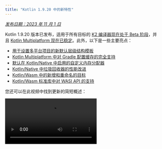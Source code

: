 ```yaml
---
title: "Kotlin 1.9.20 中的新特性"
---
```

_[发布日期：2023 年 11 月 1 日](releases.md#release-details)_

Kotlin 1.9.20 版本已发布，适用于所有目标的 [K2 编译器现在处于 Beta 阶段](#new-kotlin-k2-compiler-updates)，并且 [Kotlin Multiplatform 现在已稳定](#kotlin-multiplatform-is-stable)。此外，以下是一些主要亮点：

* [用于设置多平台项目的新默认层级结构模板](#template-for-configuring-multiplatform-projects)
* [Kotlin Multiplatform 中对 Gradle 配置缓存的完全支持](#full-support-for-the-gradle-configuration-cache-in-kotlin-multiplatform)
* [默认在 Kotlin/Native 中启用的自定义内存分配器](#custom-memory-allocator-enabled-by-default)
* [Kotlin/Native 中垃圾回收器的性能改进](#performance-improvements-for-the-garbage-collector)
* [Kotlin/Wasm 中的新增和重命名的目标](#new-wasm-wasi-target-and-the-renaming-of-the-wasm-target-to-wasm-js)
* [Kotlin/Wasm 标准库中对 WASI API 的支持](#support-for-the-wasi-api-in-the-standard-library)

您还可以在此视频中找到更新的简短概述：

<video src="https://www.youtube.com/v/Ol_96CHKqg8" title="What's new in Kotlin 1.9.20"/>

## IDE 支持

支持 1.9.20 的 Kotlin 插件可用于：

| IDE            | 支持的版本                     |
|----------------|----------------------------------------|
| IntelliJ IDEA  | 2023.1.x, 2023.2.x, 2023.x             |
| Android Studio | Hedgehog (2023.1.1), Iguana (2023.2.1) |
:::note
从 IntelliJ IDEA 2023.3.x 和 Android Studio Iguana (2023.2.1) Canary 15 开始，Kotlin 插件会自动包含并更新。您只需更新项目中的 Kotlin 版本即可。

:::

## 新的 Kotlin K2 编译器更新

JetBrains 的 Kotlin 团队正在继续稳定新的 K2 编译器，这将带来重大的性能改进，加速新语言功能的开发，统一 Kotlin 支持的所有平台，并为多平台项目提供更好的架构。

K2 目前处于所有目标的 **Beta** 阶段。[在发布博文中阅读更多信息](https://blog.jetbrains.com/kotlin/2023/11/kotlin-1-9-20-released/)

### Kotlin/Wasm 支持

自此版本起，Kotlin/Wasm 支持新的 K2 编译器。[了解如何在您的项目中启用它](#how-to-enable-the-kotlin-k2-compiler)。

### 预览带有 K2 的 kapt 编译器插件

:::note
kapt 编译器插件中对 K2 的支持是 [实验性的](components-stability.md)。
需要选择启用（请参阅下面的详细信息），您应该仅将其用于评估目的。

在 1.9.20 中，您可以尝试将 [kapt 编译器插件](kapt.md) 与 K2 编译器一起使用。
要在您的项目中使用 K2 编译器，请将以下选项添加到您的 `gradle.properties` 文件中：

```text
kotlin.experimental.tryK2=true
kapt.use.k2=true
```

或者，您可以通过完成以下步骤来为 kapt 启用 K2：
1. 在您的 `build.gradle.kts` 文件中，[将语言版本设置为](gradle-compiler-options.md#example-of-setting-languageversion)`2.0`。
2. 在您的 `gradle.properties` 文件中，添加 `kapt.use.k2=true`。

如果您在使用 kapt 和 K2 编译器时遇到任何问题，请将其报告给我们的 [issue tracker](http://kotl.in/issue)。

### 如何启用 Kotlin K2 编译器

#### 在 Gradle 中启用 K2

要启用和测试 Kotlin K2 编译器，请使用带有以下编译器选项的新语言版本：

```bash
-language-version 2.0
```

您可以在您的 `build.gradle.kts` 文件中指定它：

```kotlin
kotlin {
    sourceSets.all {
        languageSettings {
            languageVersion = "2.0"
        }
    }
}
```

#### 在 Maven 中启用 K2

要启用和测试 Kotlin K2 编译器，请更新您的 `pom.xml` 文件的 `<project/>` 部分：

```xml
<properties>
    <kotlin.compiler.languageVersion>2.0</kotlin.compiler.languageVersion>
</properties>
```

#### 在 IntelliJ IDEA 中启用 K2

要在 IntelliJ IDEA 中启用和测试 Kotlin K2 编译器，请转到 **Settings** | **Build, Execution, Deployment** |
**Compiler** | **Kotlin Compiler** 并将 **Language Version** 字段更新为 `2.0 (experimental)`。

### 留下您对新 K2 编译器的反馈

我们将不胜感激您的任何反馈！

* 在 Kotlin Slack 上直接向 K2 开发人员提供您的反馈 – [获取邀请](https://surveys.jetbrains.com/s3/kotlin-slack-sign-up?_gl=1*ju6cbn*_ga*MTA3MTk5NDkzMC4xNjQ2MDY3MDU4*_ga_9J976DJZ68*MTY1ODMzNzA3OS4xMDAuMS4xNjU4MzQwODEwLjYw) 并加入 [#k2-early-adopters](https://kotlinlang.slack.com/archives/C03PK0PE257) 频道。
* 在 [我们的 issue tracker](https://kotl.in/issue) 上报告您使用新 K2 编译器时遇到的任何问题。
* [启用 Send usage statistics 选项](https://www.jetbrains.com/help/idea/settings-usage-statistics.html) 以允许 JetBrains 收集有关 K2 使用情况的匿名数据。

## Kotlin/JVM

从 1.9.20 版本开始，编译器可以生成包含 Java 21 字节码的类。

## Kotlin/Native

Kotlin 1.9.20 包括一个稳定的内存管理器，默认启用了新的内存分配器，垃圾回收器的性能改进以及其他更新：

* [默认启用自定义内存分配器](#custom-memory-allocator-enabled-by-default)
* [垃圾回收器的性能改进](#performance-improvements-for-the-garbage-collector)
* [`klib` 工件的增量编译](#incremental-compilation-of-klib-artifacts)
* [管理库链接问题](#managing-library-linkage-issues)
* [在类构造函数调用中初始化伴生对象](#companion-object-initialization-on-class-constructor-calls)
* [所有 cinterop 声明的 opt-in 要求](#opt-in-requirement-for-all-cinterop-declarations)
* [链接器错误的自定义消息](#custom-message-for-linker-errors)
* [删除旧的内存管理器](#removal-of-the-legacy-memory-manager)
* [更改我们的目标层级策略](#change-to-our-target-tiers-policy)

### 默认启用自定义内存分配器

Kotlin 1.9.20 默认启用了新的内存分配器。它旨在替换以前的默认分配器 `mimaloc`，以使垃圾回收更加高效，并提高 [Kotlin/Native 内存管理器](native-memory-manager.md) 的运行时性能。

新的自定义分配器将系统内存划分为页面，从而允许以连续顺序进行独立的扫描。
每个分配都成为页面内的内存块，并且该页面会跟踪块大小。
不同的页面类型针对各种分配大小进行了优化。
内存块的连续排列可确保高效地迭代所有已分配的块。

当线程分配内存时，它会根据分配大小搜索合适的页面。
线程维护一组用于不同大小类别的页面。
通常，给定大小的当前页面可以容纳分配。
如果不是，则线程从共享分配空间请求不同的页面。
该页面可能已经可用，需要扫描或必须首先创建。

新的分配器允许同时进行多个独立的分配空间，这将使 Kotlin 团队能够试验不同的页面布局，以进一步提高性能。

#### 如何启用自定义内存分配器

从 Kotlin 1.9.20 开始，新的内存分配器是默认设置。无需其他设置。

如果您遇到高内存消耗，则可以使用 Gradle 构建脚本中的 `-Xallocator=mimalloc` 或 `-Xallocator=std` 切换回 `mimaloc` 或系统分配器。请在 [YouTrack](https://kotl.in/issue) 中报告此类问题，以帮助我们改进新的内存分配器。

有关新分配器设计的技术细节，请参见此 [README](https://github.com/JetBrains/kotlin/blob/master/kotlin-native/runtime/src/alloc/custom/README.md)。

### 垃圾回收器的性能改进

Kotlin 团队不断提高新的 Kotlin/Native 内存管理器的性能和稳定性。
此版本对垃圾回收器（GC）进行了一些重大更改，包括以下 1.9.20 的亮点：

* [](#full-parallel-mark-to-reduce-the-pause-time-for-the-gc)
* [](#tracking-memory-in-big-chunks-to-improve-the-allocation-performance)

#### 完全并行标记以减少 GC 的暂停时间

以前，默认垃圾回收器仅执行部分并行标记。当 mutator 线程暂停时，它将从其自身的根目录（例如线程本地变量和调用堆栈）开始标记 GC。同时，单独的 GC 线程负责从全局根目录以及所有正在运行本机代码因此未暂停的 mutator 的根目录开始标记。

这种方法在全局对象的数量有限并且 mutator 线程花费大量时间处于可运行状态执行 Kotlin 代码的情况下效果很好。但是，对于典型的 iOS 应用程序而言，情况并非如此。

现在，GC 使用完全并行标记，该标记结合了已暂停的 mutator，GC 线程和可选的标记线程来处理标记队列。默认情况下，标记过程由以下各项执行：

* 已暂停的 mutator。它们不会处理自己的根目录，然后在不主动执行代码时处于空闲状态，而是为整个标记过程做出贡献。
* GC 线程。这确保至少有一个线程将执行标记。

这种新方法使标记过程更加有效，从而减少了 GC 的暂停时间。

#### 以大块跟踪内存以提高分配性能

以前，GC 调度程序会单独跟踪每个对象的分配。但是，新的默认自定义分配器和 `mimalloc` 内存分配器都不会为每个对象分配单独的存储；它们会一次为多个对象分配较大的区域。

在 Kotlin 1.9.20 中，GC 跟踪区域而不是单个对象。这通过减少在每次分配时执行的任务数量来加速小对象的分配，因此有助于最小化垃圾回收器的内存使用量。

### klib 工件的增量编译

此功能是 [实验性的](components-stability.md#stability-levels-explained)。
它可能随时被删除或更改。需要选择启用（请参阅下面的详细信息）。
仅将其用于评估目的。我们将在 [YouTrack](https://kotl.in/issue) 中感谢您的反馈。

Kotlin 1.9.20 为 Kotlin/Native 引入了一种新的编译时间优化。
现在可以部分增量地将 `klib` 工件编译为本机代码。

在调试模式下将 Kotlin 源代码编译为本机二进制文件时，编译将经过两个阶段：

1. 源代码被编译为 `klib` 工件。
2. `klib` 工件及其依赖项被编译为二进制文件。

为了优化第二阶段的编译时间，该团队已经为依赖项实现了编译器缓存。
它们仅被编译为本机代码一次，并且每次编译二进制文件时都会重用该结果。
但是，从项目源构建的 `klib` 工件始终在每次项目更改时都完全重新编译为本机代码。

使用新的增量编译，如果项目模块更改仅导致将源代码部分重新编译为 `klib` 工件，则仅将 `klib` 的一部分进一步重新编译为二进制文件。

要启用增量编译，请将以下选项添加到您的 `gradle.properties` 文件中：

```none
kotlin.incremental.native=true
```

如果您遇到任何问题，请将此类案例报告给 [YouTrack](https://kotl.in/issue)。

### 管理库链接问题

此版本改进了 Kotlin/Native 编译器处理 Kotlin 库中的链接问题的方式。错误消息现在
包括更具可读性的声明，因为它们使用签名名称而不是哈希值，从而帮助您更轻松地查找和修复问题。这是一个示例：

```text
No function found for symbol 'org.samples/MyClass.removedFunction|removedFunction(kotlin.Int;kotlin.String){}[0]'
```
Kotlin/Native 编译器检测第三方 Kotlin 库之间的链接问题，并在运行时报告错误。
如果一个第三方 Kotlin 库的作者对另一个第三方 Kotlin 库使用的实验性
API 进行了不兼容的更改，则可能会遇到此类问题。

从 Kotlin 1.9.20 开始，编译器默认以静默模式检测链接问题。您可以在您的项目中调整此设置：

* 如果您想在编译日志中记录这些问题，请使用 `-Xpartial-linkage-loglevel=WARNING` 编译器选项启用警告。
* 也可以使用 `-Xpartial-linkage-loglevel=ERROR` 将报告的警告的严重性提高到编译错误。
在这种情况下，编译将失败，并且您将在编译日志中获得所有错误。使用此选项可以更仔细地检查链接问题。

```kotlin
// 在 Gradle 构建文件中传递编译器选项的示例：
kotlin {
    macosX64("native") {
        binaries.executable()

        compilations.configureEach {
            compilerOptions.configure {
                // 要将链接问题报告为警告：
                freeCompilerArgs.add("-Xpartial-linkage-loglevel=WARNING")

                // 要将链接警告提高到错误：
                freeCompilerArgs.add("-Xpartial-linkage-loglevel=ERROR")
            }
        }
    }
}
```

如果您遇到此功能的意外问题，则始终可以使用
`-Xpartial-linkage=disable` 编译器选项选择退出。请随时将此类案例报告给 [我们的 issue
tracker](https://kotl.in/issue)。

### 在类构造函数调用中初始化伴生对象

从 Kotlin 1.9.20 开始，Kotlin/Native 后端在类构造函数中调用伴生对象的静态初始化器：

```kotlin
class Greeting {
    companion object {
        init {
            print("Hello, Kotlin!") 
        }
    }
}

fun main() {
    val start = Greeting() // Prints "Hello, Kotlin!"
}
```

该行为现在与 Kotlin/JVM 统一，在 Kotlin/JVM 中，当加载（解析）与 Java 静态初始化器的语义匹配的相应类时，会初始化伴生对象。

现在，此功能的实现方式在平台之间更加一致，因此在 Kotlin
Multiplatform 项目中共享代码更加容易。

### 所有 cinterop 声明的 opt-in 要求

从 Kotlin 1.9.20 开始，所有由 `cinterop` 工具从 C 和 Objective-C 库（例如
libcurl 和 libxml）生成的 Kotlin 声明都标有 `@ExperimentalForeignApi`。如果缺少 opt-in 注释，您的代码将无法编译。

此要求反映了导入 C
和 Objective-C 库的 [实验性](components-stability.md#stability-levels-explained) 状态。我们建议您将其使用限制在项目中的特定区域。这将使
我们在开始稳定导入后，更轻松地进行迁移。

对于 Kotlin/Native 附带的本机平台库（例如 Foundation，UIKit 和 POSIX），只有它们的某些
API 需要使用 `@ExperimentalForeignApi` 进行 opt-in。在这种情况下，您将收到带有 opt-in 要求的警告。

:::

### 链接器错误的自定义消息

如果您是库作者，您现在可以使用自定义消息来帮助您的用户解决链接器错误。

如果您的 Kotlin 库依赖于 C 或 Objective-C 库，例如，使用 [CocoaPods 集成](native-cocoapods.md)，
则其用户需要在本地计算机上拥有这些依赖库，或者在项目构建脚本中显式配置它们。
如果不是这种情况，用户过去会收到令人困惑的“找不到框架”消息。

您现在可以在编译失败消息中提供特定的说明或链接。为此，请将 `-Xuser-setup-hint`
编译器选项传递给 `cinterop` 或将 `userSetupHint=message` 属性添加到您的 `.def` 文件中。

### 删除旧的内存管理器

[新的内存管理器](native-memory-manager.md) 在 Kotlin 1.6.20 中引入，并在 1.7.20 中成为默认设置。
从那时起，它一直在接收进一步的更新和性能改进，并已变得稳定。

是时候完成弃用周期并删除旧的内存管理器了。如果您仍在使用它，请从您的 `gradle.properties` 中删除
`kotlin.native.binary.memoryModel=strict` 选项，并按照我们的 [迁移指南](native-migration-guide.md) 进行必要的更改。

### 更改我们的目标层级策略

我们已决定升级 [第 1 层支持](native-target-support.md#tier-1) 的要求。Kotlin 团队现在
致力于为符合第 1 层资格的目标提供编译器版本之间的源代码和二进制文件兼容性。它们
还必须定期使用 CI 工具进行测试，以便能够编译和运行。目前，第 1 层包括以下 macOS 主机目标：

* `macosX64`
* `macosArm64`
* `iosSimulatorArm64`
* `iosX64`

在 Kotlin 1.9.20 中，我们还删除了许多以前已弃用的目标，即：

* `iosArm32`
* `watchosX86`
* `wasm32`
* `mingwX86`
* `linuxMips32`
* `linuxMipsel32`

请参阅当前 [支持的目标](native-target-support.md) 的完整列表。

## Kotlin Multiplatform

Kotlin 1.9.20 专注于 Kotlin Multiplatform 的稳定，并通过新的项目向导和其他值得注意的功能，在改善开发者体验方面迈出了新的步伐：

* [Kotlin Multiplatform 已稳定](#kotlin-multiplatform-is-stable)
* [用于配置多平台项目的模板](#template-for-configuring-multiplatform-projects)
* [新的项目向导](#new-project-wizard)
* [对 Gradle 配置缓存的完全支持](#full-support-for-the-gradle-configuration-cache-in-kotlin-multiplatform)
* [更轻松地在 Gradle 中配置新的标准库版本](#easier-configuration-of-new-standard-library-versions-in-gradle)
* [对第三方 cinterop 库的默认支持](#default-support-for-third-party-cinterop-libraries)
* [Compose Multiplatform 项目中对 Kotlin/Native 编译缓存的支持](#support-for-kotlin-native-compilation-caches-in-compose-multiplatform-projects)
* [兼容性指南](#compatibility-guidelines)

### Kotlin Multiplatform 已稳定

1.9.20 版本标志着 Kotlin 发展中的一个重要里程碑：[Kotlin Multiplatform](multiplatform-intro.md) 终于
变得稳定。这意味着该技术可以安全地在您的项目中使用，并且 100％ 可以用于生产。这也
意味着 Kotlin Multiplatform 的进一步开发将继续按照我们严格的 [向后兼容性规则](https://kotlinfoundation.org/language-committee-guidelines/) 进行。

请注意，Kotlin Multiplatform 的某些高级功能仍在发展中。使用它们时，您将收到一条警告，描述
您正在使用的功能的当前稳定性状态。在 IntelliJ IDEA 中使用任何实验性功能之前，
您需要在 **Settings** | **Advanced Settings** | **Kotlin** | **Experimental Multiplatform** 中显式启用它。

* 访问 [Kotlin 博客](https://blog.jetbrains.com/kotlin/2023/11/kotlin-multiplatform-stable/)，以了解有关 Kotlin Multiplatform 稳定和未来计划的更多信息。
* 查看 [Multiplatform 兼容性指南](multiplatform-compatibility-guide.md)，以查看在稳定过程中所做的重大更改。
* 阅读有关 [预期和实际声明的机制](multiplatform-expect-actual.md)，这是 Kotlin Multiplatform 的重要组成部分，也在此版本中得到了部分稳定。

### 用于配置多平台项目的模板

从 Kotlin 1.9.20 开始，Kotlin Gradle 插件会自动为流行的多平台方案创建共享源代码集。
如果您的项目设置是其中之一，则无需手动配置源代码集层次结构。
只需显式指定项目所需的目标即可。

现在，由于默认层次结构模板（Kotlin Gradle 插件的一项新功能），设置变得更加容易。
它是内置于插件中的源代码集层次结构的预定义模板。
它包括 Kotlin 自动为您声明的目标创建的中间源代码集。
[查看完整的模板](#see-the-full-hierarchy-template)。

#### 更轻松地创建您的项目

考虑一个面向 Android 和 iPhone 设备并在 Apple Silicon MacBook 上开发的多平台项目。
比较 Kotlin 的不同版本之间如何设置此项目：
<table>
<tr>
<td>
Kotlin 1.9.0 及更早版本（标准设置）
</td>
<td>
Kotlin 1.9.20
</td>
</tr>
<tr>
<td>

```kotlin
kotlin {
    androidTarget()
    iosArm64()
    iosSimulatorArm64()

    sourceSets {
        val commonMain by getting

        val iosMain by creating {
            dependsOn(commonMain)
        }

        val iosArm64Main by getting {
            dependsOn(iosMain)
        }

        val iosSimulatorArm64Main by getting {
            dependsOn(iosMain)
        }
    }
}
```
</td>
<td>

```kotlin
kotlin {
    androidTarget()
    iosArm64()
    iosSimulatorArm64()

    // iosMain 源代码集会自动创建
}
```
</td>
</tr>
</table>

请注意，使用默认层次结构模板如何大大减少设置项目所需的样板代码量。

当您在代码中声明 `androidTarget`，`iosArm64` 和 `iosSimulatorArm64` 目标时，Kotlin Gradle 插件会从模板中查找
合适的共享源代码集，并为您创建它们。生成的层次结构如下所示：

<img src="/img/default-hierarchy-example.svg" alt="使用中的默认目标层次结构的示例" width="350" style={{verticalAlign: 'middle'}}/>

绿色的源代码集实际上是在项目中创建和包含的，而默认模板中的灰色源代码集则被忽略。

#### 使用源代码集的完成

为了更容易地使用创建的项目结构，IntelliJ IDEA 现在为使用默认层次结构模板创建的源代码集提供完成：

<img src="/img/multiplatform-hierarchy-completion.animated.gif" alt="IDE 完成源代码集名称" width="350" preview-src="multiplatform-hierarchy-completion.png"/>

如果您尝试访问不存在的源代码集，因为您尚未声明相应的目标，Kotlin 也会警告您。
在下面的示例中，没有 JVM 目标（只有 `androidTarget`，这与 JVM 目标不同）。但是，让我们尝试使用 `jvmMain` 源代码集
，看看会发生什么：

```kotlin
kotlin {
    androidTarget()
    iosArm64()
    iosSimulatorArm64()

    sourceSets {
        jvmMain {
        }
    }
}
```

在这种情况下，Kotlin 在构建日志中报告警告：

```none
w: Accessed 'source set jvmMain' without registering the jvm target:
  kotlin {
      jvm() /* `<-` register the 'jvm' target */

      sourceSets.jvmMain.dependencies {

      }
  }
```

#### 设置目标层次结构

从 Kotlin 1.9.20 开始，默认层次结构模板会自动启用。在大多数情况下，不需要其他设置。

但是，如果您要迁移在 1.9.20 之前创建的现有项目，如果您之前手动引入了带有 `dependsOn()` 调用的中间源，则可能会遇到警告。
要解决此问题，请执行以下操作：

* 如果您的中间源代码集当前已包含在默认层次结构模板中，请删除所有手动 `dependsOn()`
调用和使用 `by creating` 构造创建的源代码集。

  要检查所有默认源代码集的列表，请参见 [完整的层次结构模板](#see-the-full-hierarchy-template)。

* 如果您想拥有默认层次结构模板不提供的其他源代码集，例如，一个
在 macOS 和 JVM 目标之间共享代码的源代码集，请通过显式使用 `applyDefaultHierarchyTemplate()` 重新应用该模板来调整层次结构
并像往常一样使用 `dependsOn()` 手动配置其他源代码集：

  ```kotlin
  kotlin {
      jvm()
      macosArm64()
      iosArm64()
      iosSimulatorArm64()

      // 显式应用默认层次结构。例如，它将创建 iosMain 源代码集：
      applyDefaultHierarchyTemplate()

      sourceSets {
          // 创建一个额外的 jvmAndMacos 源代码集
          val jvmAndMacos by creating {
              dependsOn(commonMain.get())
          }

          macosArm64Main.get().dependsOn(jvmAndMacos)
          jvmMain.get().dependsOn(jvmAndMacos)
      }
  }
  ```

* 如果您的项目中已经存在与模板生成的源代码集具有完全相同的名称的源代码集，
但这些源代码集在不同的目标集之间共享，则目前无法修改
模板源代码集之间的默认 `dependsOn` 关系。

  您可以在默认层次结构模板中或手动创建的模板中找到适合您目的的其他源代码集。另一种方法是完全退出模板。

  要退出，请将 `kotlin.mpp.applyDefaultHierarchyTemplate=false` 添加到您的 `gradle.properties` 并手动配置所有其他
源代码集。

  我们目前正在开发一个用于创建您自己的层次结构模板的 API，以简化这种情况下的设置过程。

#### 查看完整的层次结构模板

当您声明您的项目要编译到的目标时，
插件会从模板中选择相应的共享源代码集，并在您的项目中创建它们。

<img src="/img/full-template-hierarchy.svg" alt="默认层次结构模板" style={{verticalAlign: 'middle'}}/>
:::note
此示例仅显示项目的生产部分，省略了 `Main` 后缀
（例如，使用 `common` 而不是 `commonMain`）。但是，对于 `*Test` 源代码也是如此。

### 新的项目向导

JetBrains 团队正在引入一种创建跨平台项目的新方法 - [Kotlin Multiplatform Web 向导](https://kmp.jetbrains.com)。

新 Kotlin Multiplatform 向导的第一个实现涵盖了最流行的 Kotlin Multiplatform
用例。它整合了有关先前项目模板的所有反馈，并使架构尽可能健壮和
可靠。

新向导具有分布式架构，使我们能够拥有统一的后端和
不同的前端，其中 Web 版本是第一步。我们正在考虑实施 IDE 版本和
将来创建命令行工具。在 Web 上，您始终可以获得最新版本的向导，而在
IDE 中，您需要等待下一个版本。

借助新向导，项目设置比以往任何时候都容易。您可以通过
选择移动，服务器和桌面开发的目标平台来根据您的需求定制您的项目。我们还计划在以后的版本中添加 Web 开发。

<img src="/img/multiplatform-web-wizard.png" alt="Multiplatform Web 向导" width="400"/>

现在，新的项目向导是使用 Kotlin 创建跨平台项目的首选方法。自 1.9.20 起，Kotlin
插件不再在 IntelliJ IDEA 中提供 **Kotlin Multiplatform** 项目向导。

新的向导将轻松引导您完成初始设置，从而使入门过程更加顺畅。
如果您遇到任何问题，请将它们报告给 [YouTrack](https://kotl.in/issue)，以帮助我们改善您使用
该向导的体验。

<a href="https://kmp.jetbrains.com">
   <img src="/img/multiplatform-create-project-button.png" alt="创建项目" />
</a>

### 在 Kotlin Multiplatform 中完全支持 Gradle 配置缓存

以前，我们引入了 Gradle 配置缓存的 [预览版](whatsnew19.md#preview-of-the-gradle-configuration-cache)，
该预览版可用于 Kotlin Multiplatform 库。借助 1.9.20，Kotlin Multiplatform 插件迈出了又一步。

它现在支持 [Kotlin CocoaPods Gradle 插件](native-cocoapods-dsl-reference.md) 中的 Gradle 配置缓存，
以及 Xcode 构建所需的集成任务中，例如 `embedAndSignAppleFrameworkForXcode`。

现在，所有多平台项目都可以利用改进的构建时间。
Gradle 配置缓存通过重用后续构建的配置阶段的结果来加快构建过程。
有关更多详细信息和设置说明，请参见 [Gradle 文档](https://docs.gradle.org/current/userguide/configuration_cache.html#config_cache:usage)。

### 更轻松地在 Gradle 中配置新的标准库版本

创建多平台项目时，标准库（`stdlib`）的依赖项会自动添加到每个
源代码集中。这是开始使用您的多平台项目的最简单方法。

以前，如果您想手动配置标准库的依赖项，则需要在每个
源代码集中分别配置它。从 `kotlin-stdlib:1.9.20` 开始，您只需要在
`commonMain` 根源代码集中配置一次依赖项：
<table>
<tr>
<td>
标准库版本 1.9.10 及更早版本
</td>
<td>
标准库版本 1.9.20
</td>
</tr>
<tr>
<td>

```kotlin
kotlin {
    sourceSets {
        // 对于通用源代码集
        val commonMain by getting {
            dependencies {
                implementation("org.jetbrains.kotlin:kotlin-stdlib-common:1.9.10")
            }
        }

        // 对于 JVM 源代码集
        val jvmMain by getting {
            dependencies {
                implementation("org.jetbrains.kotlin:kotlin-stdlib:1.9.10")
            }
        }

        // 对于 JS 源代码集
        val jsMain by getting {
            dependencies {
                implementation("org.jetbrains.kotlin:kotlin-stdlib-js:1.9.10")
            }
        }
    }
}
```
</td>
<td>

```kotlin
kotlin {
    sourceSets {
        commonMain {
            dependencies {
                implementation("org.jetbrains.kotlin:kotlin-stdlib:1.9.20")
            }
        }
    }
}
```
</td>
</tr>
</table>

通过在标准库的 Gradle 元数据中包含新信息，可以进行此更改。这使
Gradle 可以自动为其他源代码集解析正确的标准库工件。

### 默认支持第三方 cinterop 库

Kotlin 1.9.20 为应用了 [Kotlin CocoaPods Gradle](native-cocoapods.md) 插件的项目中的所有 cinterop 依赖项添加了默认支持（而不是 opt-in 支持）。

这意味着您现在可以共享更多本机代码，而不受平台特定依赖项的限制。例如，您可以将 [Pod 库的依赖项](native-cocoapods-libraries.md) 添加到 `iosMain` 共享源代码集中。

以前，这仅适用于 Kotlin/Native
发行版附带的 [平台特定库](native-platform-libs.md)（例如 Foundation，UIKit 和 POSIX）。现在，默认情况下，所有第三方 Pod 库都可在共享源代码集中使用。您不再需要指定单独的 Gradle 属性来支持它们。

### Compose Multiplatform 项目中对 Kotlin/Native 编译缓存的支持

此版本解决了 Compose Multiplatform 编译器插件的兼容性问题，该问题主要影响
适用于 iOS 的 Compose Multiplatform 项目。

要解决此问题，您必须使用 `kotlin.native.cacheKind=none` Gradle 属性来禁用缓存。但是，此
解决方法会带来性能损失：由于缓存在 Kotlin/Native 编译器中不起作用，因此降低了编译时间。

现在问题已修复，您可以从 `gradle.properties` 文件中删除 `kotlin.native.cacheKind=none`，并享受
Compose Multiplatform 项目中改进的编译时间。

有关提高编译时间的更多提示，请参见 [Kotlin/Native 文档](native-improving-compilation-time.md)。

### 兼容性指南

配置项目时，请检查 Kotlin Multiplatform Gradle 插件与可用的 Gradle，Xcode 和
Android Gradle 插件 (AGP) 版本的兼容性：

| Kotlin Multiplatform Gradle 插件 | Gradle | Android Gradle 插件 | Xcode |
|---------------------------|------|----|----|
| 1.9.20        | 7.5 及更高版本 | 7.4.2–8.2 | 15.0。请参见下面的详细信息 |

截至本版本，建议的 Xcode 版本是 15.0。完全支持 Xcode 15.0 附带的库，并且
您可以从 Kotlin 代码中的任何位置访问它们。

但是，XCode 14.3 在大多数情况下仍应有效。请记住，如果您在本地计算机上使用版本 14.3，则 Xcode 15 附带的库将可见但不可访问。

## Kotlin/Wasm

在 1.9.20 中，Kotlin Wasm 达到了稳定性的 [Alpha 级别](components-stability.md)。

* [与 Wasm GC 第 4 阶段和最终操作码的兼容性](#compatibility-with-wasm-gc-phase-4-and-final-opcodes)
* [新的 `wasm-wasi` 目标，以及将 `wasm` 目标重命名为 `wasm-js`](#new-wasm-wasi-target-and-the-renaming-of-the-wasm-target-to-wasm-js)
* [标准库中对 WASI API 的支持](#support-for-the-wasi-api-in-the-standard-library)
* [Kotlin/Wasm API 改进](#kotlin-wasm-api-improvements)

Kotlin Wasm 是 [Alpha](components-stability.md)。
它可能随时更改。仅将其用于评估目的。

我们将在 [YouTrack](https://kotl.in/issue) 中感谢您的反馈。

:::

### 与 Wasm GC 第 4 阶段和最终操作码的兼容性

Wasm GC 移至最终阶段，它需要更新操作码 - 二进制表示中使用的常量数字。
Kotlin 1.9.20 支持最新的操作码，因此我们强烈建议您将 Wasm 项目更新到最新版本的 Kotlin。
我们还建议使用具有 Wasm 环境的最新版本的浏览器：
* Chrome 和基于 Chromium 的浏览器的 119 或更高版本。
* Firefox 的 119 或更高版本。请注意，在 Firefox 119 中，您需要 [手动打开 Wasm GC](wasm-troubleshooting.md)。

### 新的 wasm-wasi 目标，以及将 wasm 目标重命名为 wasm-js

在此版本中，我们为 Kotlin/Wasm 引入了一个新目标 – `wasm-wasi`。我们还将 `wasm` 目标重命名为 `wasm-js`。
在 Gradle DSL 中，这些目标分别可以作为 `wasmWasi {}` 和 `wasmJs {}` 使用。

要在您的项目中使用这些目标，请更新 `build.gradle.kts` 文件：

```kotlin
kotlin {
    wasmWasi {
        // ...
    }
    wasmJs {
        // ...
    }
}
```

先前引入的 `wasm {}` 块已被弃用，而使用 `wasmJs {}`。

要迁移您现有的 Kotlin/Wasm 项目，请执行以下操作：
* 在 `build.gradle.kts` 文件中，将 `wasm {}` 块重命名为 `wasmJs {}`。
* 在您的项目结构中，将 `wasmMain` 目录重命名为 `